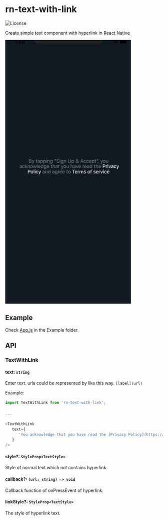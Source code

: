 # rn-text-with-link
<img src="https://img.shields.io/github/license/jopemachine/rn-text-with-link.svg" alt="License">

Create simple text component with hyperlink in React Native

<img src="./demo.gif">

## Example

Check [App.js]() in the Example folder.

## API

### TextWithLink

#### text: `string`

Enter text. urls could be represented by like this way. `[label](url)`

Example:

```js
import TextWithLink from 'rn-text-with-link';

...

<TextWithLink
   text={
      'You acknowledge that you have read the [Privacy Policy](https://some_privacy_policy.com)'
   }
/>


```



#### style?: `StyleProp<TextStyle>`

Style of normal text which not contains hyperlink



#### callback?: `(url: string) => void`

Callback function of onPressEvent of hyperlink.



#### linkStyle?: `StyleProp<TextStyle>`

The style of hyperlink text.
